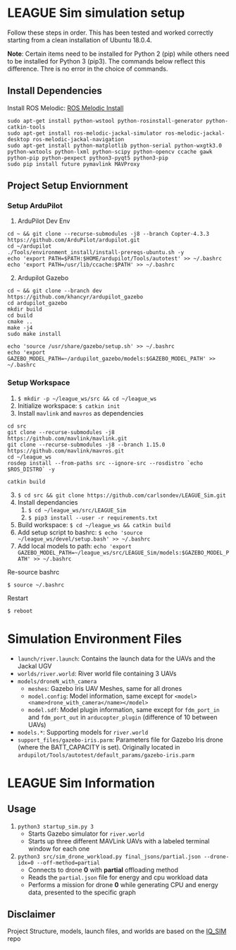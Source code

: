 # LEAGUE Sim simulation setup

Follow these steps in order. This has been tested and worked correctly starting from a clean installation of Ubuntu 18.0.4.

**Note**: Certain items need to be installed for Python 2 (pip) while others need to be installed for Python 3 (pip3). The commands below reflect this difference. Thre is no error in the choice of commands.

## Install Dependencies

Install ROS Melodic: [ROS Melodic Install](http://wiki.ros.org/melodic/Installation/Ubuntu)

```
sudo apt-get install python-wstool python-rosinstall-generator python-catkin-tools
sudo apt-get install ros-melodic-jackal-simulator ros-melodic-jackal-desktop ros-melodic-jackal-navigation
sudo apt-get install python-matplotlib python-serial python-wxgtk3.0 python-wxtools python-lxml python-scipy python-opencv ccache gawk python-pip python-pexpect python3-pyqt5 python3-pip
sudo pip install future pymavlink MAVProxy
```

##  Project Setup Enviornment

### Setup ArduPilot
1. ArduPilot Dev Env
```
cd ~ && git clone --recurse-submodules -j8 --branch Copter-4.3.3 https://github.com/ArduPilot/ardupilot.git
cd ~/ardupilot
./Tools/environment_install/install-prereqs-ubuntu.sh -y
echo 'export PATH=$PATH:$HOME/ardupilot/Tools/autotest' >> ~/.bashrc
echo 'export PATH=/usr/lib/ccache:$PATH' >> ~/.bashrc
```

2. Ardupilot Gazebo
```
cd ~ && git clone --branch dev https://github.com/khancyr/ardupilot_gazebo
cd ardupilot_gazebo
mkdir build
cd build
cmake ..
make -j4
sudo make install

echo 'source /usr/share/gazebo/setup.sh' >> ~/.bashrc
echo 'export GAZEBO_MODEL_PATH=~/ardupilot_gazebo/models:$GAZEBO_MODEL_PATH' >> ~/.bashrc
```

### Setup Workspace
1. `$ mkdir -p ~/league_ws/src && cd ~/league_ws`
2. Initialize workspace: `$ catkin init`
2. Install `mavlink` and `mavros` as dependencies
```
cd src
git clone --recurse-submodules -j8 https://github.com/mavlink/mavlink.git
git clone --recurse-submodules -j8 --branch 1.15.0 https://github.com/mavlink/mavros.git
cd ~/league_ws
rosdep install --from-paths src --ignore-src --rosdistro `echo $ROS_DISTRO` -y

catkin build
```
3. `$ cd src && git clone https://github.com/carlsondev/LEAGUE_Sim.git`
4. Install dependancies
    1. `$ cd ~/league_ws/src/LEAGUE_Sim`
    2. `$ pip3 install --user -r requirements.txt`
5. Build workspace: `$ cd ~/league_ws && catkin build`
6. Add setup script to bashrc: `$ echo 'source ~/league_ws/devel/setup.bash' >> ~/.bashrc`
7. Add local models to path: `echo 'export GAZEBO_MODEL_PATH=~/league_ws/src/LEAGUE_Sim/models:$GAZEBO_MODEL_PATH' >> ~/.bashrc`


Re-source bashrc
```
$ source ~/.bashrc
```

Restart
```
$ reboot
```

# Simulation Environment Files

* `launch/river.launch`: Contains the launch data for the UAVs and the Jackal UGV
* `worlds/river.world`: River world file containing 3 UAVs 
* `models/droneN_with_camera`
    - `meshes`: Gazebo Iris UAV Meshes, same for all drones
    - `model.config`: Model information, same except for `<model><name>drone_with_camera</name></model>`
    - `model.sdf`: Model plugin information, same except for `fdm_port_in` and `fdm_port_out` in `arducopter_plugin` (difference of 10 between UAVs)
* `models.*`: Supporting models for `river.world`
* `support_files/gazebo-iris.parm`: Parameters file for Gazebo Iris drone (where the BATT_CAPACITY is set). Originally located in `ardupilot/Tools/autotest/default_params/gazebo-iris.parm`


# LEAGUE Sim Information

## Usage

1. `python3 startup_sim.py 3`
    - Starts Gazebo simulator for `river.world`
    - Starts up three different MAVLink UAVs with a labeled terminal window for each one
2. `python3 src/sim_drone_workload.py final_jsons/partial.json --drone-idx=0 --off-method=partial`
    - Connects to drone **0** with **partial** offloading method
    - Reads the `partial.json` file for energy and cpu workload data
    - Performs a mission for drone **0** while generating CPU and energy data, presented to the specific graph


## Disclaimer

Project Structure, models, launch files, and worlds are based on the [IQ_SIM](https://github.com/Intelligent-Quads/iq_sim.git) repo
